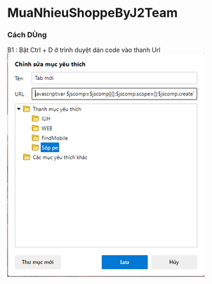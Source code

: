 # MuaNhieuShoppeByJ2Team
### Cách DÙng
B1 : Bật Ctrl + D ở trình duyệt dán code vào thanh Url
![alt text](https://raw.githubusercontent.com/taicutm/MuaNhieuShoppeByJ2Team/main/a1.png)

